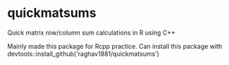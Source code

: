 # quickmatsums
Quick matrix row/column sum calculations in R using C++

Mainly made this package for Rcpp practice. Can install this package with devtools::install_github('raghav1881/quickmatsums')
